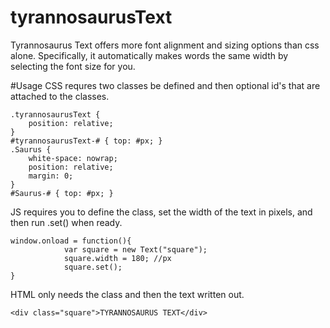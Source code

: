 # tyrannosaurusText
Tyrannosaurus Text offers more font alignment and sizing options than css alone.
Specifically, it automatically makes words the same width by selecting the font size for you.

#Usage
CSS requres two classes be defined and then optional id's that are attached to the classes.
```
.tyrannosaurusText {
	position: relative;
}
#tyrannosaurusText-# { top: #px; }
.Saurus {
	white-space: nowrap;
	position: relative;
	margin: 0;
}
#Saurus-# { top: #px; }
```
JS requires you to define the class, set the width of the text in pixels, and then run .set() when ready.
```
window.onload = function(){
			var square = new Text("square");
			square.width = 180; //px
			square.set();
}
```
HTML only needs the class and then the text written out.
```
<div class="square">TYRANNOSAURUS TEXT</div>
```
